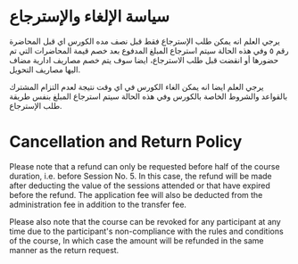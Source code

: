 # سياسة الإلغاء والإسترجاع

يرجي العلم انه يمكن طلب الإسترجاع فقط قبل نصف مده الكورس اي قبل المحاضرة رقم ٥ وفي هذه الحالة سيتم استرجاع المبلغ المدفوع بعد خصم قيمة المحاضرات التي تم حضورها أو انقضت قبل طلب الاسترجاع، ايضا سوف يتم خصم مصاريف ادارية مضاف اليها مصاريف التحويل.

يرجي العلم ايضا انه يمكن الغاء الكورس في اي وقت نتيجة لعدم التزام المشترك بالقواعد والشروط الخاصة بالكورس وفي هذه الحالة سيتم استرجاع المبلغ بنفس طريقة طلب الإسترجاع.


# Cancellation and Return Policy

Please note that a refund can only be requested before half of the course duration, i.e. before Session No. 5. In this case, the refund will be made after deducting the value of the sessions attended or that have expired before the refund. The application fee will also be deducted from the administration fee in addition to the transfer fee.

Please also note that the course can be revoked for any participant at any time due to the participant's non-compliance with the rules and conditions of the course, In which case the amount will be refunded in the same manner as the return request.